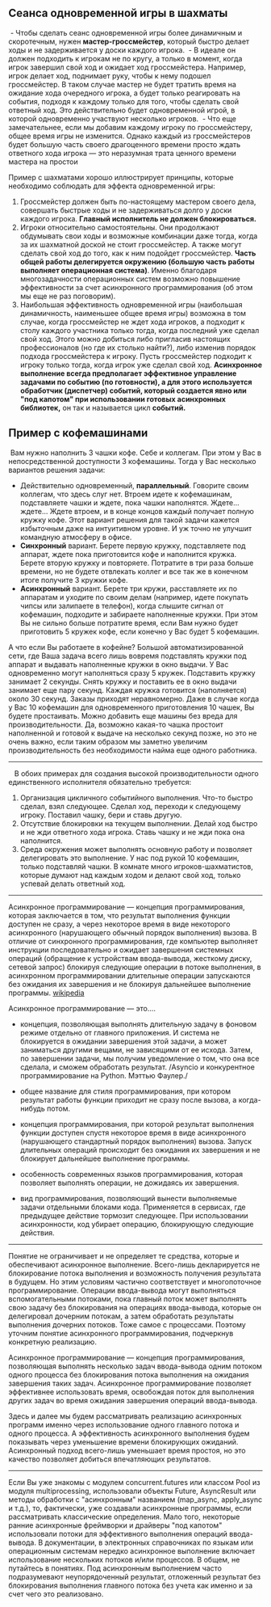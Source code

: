 
## Сеанса одновременной игры в шахматы

 - Чтобы сделать сеанс одновременной игры более динамичным и скоротечным, нужен **мастер-гроссмейстер**, который быстро делает ходы и не задерживается у доски каждого игрока.
 - В идеале он должен подходить к игрокам не по кругу, а только в момент, когда игрок завершил свой ход и ожидает ход гроссмейстера. Например, игрок делает ход, поднимает руку, чтобы к нему подошел гроссмейстер. В таком случае мастер не будет тратить время на ожидание хода очередного игрока, а будет только реагировать на события, подходя к каждому только для того, чтобы сделать свой ответный ход. Это действительно будет одновременной игрой, в которой одновременно участвуют несколько игроков.
 - Что еще замечательнее, если мы добавим каждому игроку по гроссмейстеру, общее время игры не изменится. Однако каждый из гроссмейстеров будет большую часть своего драгоценного времени просто ждать ответного хода игрока — это неразумная трата ценного времени мастера на простои

Пример с шахматами хорошо иллюстрирует принципы, которые необходимо соблюдать для эффекта одновременной игры:

1. Гроссмейстер должен быть по-настоящему мастером своего дела, совершать быстрые ходы и не задерживаться долго у доски каждого игрока. **Главный исполнитель не должен блокироваться.**
2. Игроки относительно самостоятельны. Они продолжают обдумывать свои ходы и возможные комбинации даже тогда, когда за их шахматной доской не стоит гроссмейстер. А также могут сделать свой ход до того, как к ним подойдет гроссмейстер. **Часть общей работы делегируется окружению (большую часть работы выполняет операционная система)**. Именно благодаря многозадачности операционных систем возможно повышение эффективности за счет асинхронного программирования (об этом мы еще не раз поговорим).
3. Наибольшая эффективность одновременной игры (наибольшая динамичность, наименьшее общее время игры) возможна в том случае, когда гроссмейстер не ждет хода игроков, а подходит к столу каждого участника только тогда, когда последний уже сделал свой ход. Этого можно добиться либо пригласив настоящих профессионалов (но где их столько найти?), либо изменив порядок подхода гроссмейстера к игроку. Пусть гроссмейстер подходит к игроку только тогда, когда игрок уже сделал свой ход. **Асинхронное выполнение всегда предполагает эффективное управление задачами по событию (по готовности), а для этого используется обработчик (диспетчер) событий, который создается явно или "под капотом" при использовании готовых асинхронных библиотек,** он так и называется цикл **событий.**

## Пример с кофемашинами

 Вам нужно наполнить 3 чашки кофе. Себе и коллегам. При этом у Вас в непосредственной доступности 3 кофемашины. Тогда у Вас несколько вариантов решения задачи:

- Действительно одновременный, **параллельный**. Говорите своим коллегам, что здесь слуг нет. Втроем идете к кофемашинам, подставляете чашки и ждете, пока чашки наполнятся. Ждете... ждете... Ждете втроем, и в конце концов каждый получает полную кружку кофе. Этот вариант решения для такой задачи кажется избыточным даже на интуитивном уровне. И уж точно не улучшит командную атмосферу в офисе.
- **Синхронный** вариант. Берете первую кружку, подставляете под аппарат, ждете пока приготовится кофе и наполнится кружка. Берете вторую кружку и повторяете. Потратите в три раза больше времени, но не будете отвлекать коллег и все так же в конечном итоге получите 3 кружки кофе.
- **Асинхронный** вариант. Берете три кружи, расставляете их по аппаратам и уходите по своим делам (например, идете покупать чипсы или залипаете в телефон), когда слышите сигнал от кофемашин, подходите и забираете наполненные кружки. При этом Вы не сильно больше потратите время, если Вам нужно будет приготовить 5 кружек кофе, если конечно у Вас будет 5 кофемашин.

А что если Вы работаете в кофейне? Большой автоматизированной сети, где Ваша задача всего лишь вовремя подставлять кружки под аппарат и выдавать наполненные кружки в окно выдачи.
У Вас одновременно могут наполняться сразу 5 кружек.
Подставить кружку занимает 2 секунды.
Снять кружку и поставить ее в окно выдачи занимает еще пару секунд. Каждая кружка готовится (наполняется) около 30 секунд.
Заказы приходят неравномерно.
Даже в случае когда у Вас 10 кофемашин для одновременного приготовления 10 чашек, Вы будете простаивать.
Можно добавить еще машины без вреда для производительности. Да, возможно какая-то чашка простоит наполненной и готовой к выдаче на несколько секунд позже, но это не очень важно, если таким образом мы заметно увеличим производительность без необходимости найма еще одного работника.

---

 
 В обоих примерах для создания высокой производительности одного единственного исполнителя обязательно требуется:

1. Организация цикличного событийного выполнения. Что-то быстро сделал, взял следующее. Сделал ход, переходи к следующему игроку. Поставил чашку, бери и ставь другую.
2. Отсутствие блокировки на текущем выполнении. Делай ход быстро и не жди ответного хода игрока. Ставь чашку и не жди пока она наполнится.
3. Среда окружения может выполнять основную работу и позволяет делегировать это выполнение. У нас под рукой 10 кофемашин, только подставляй чашки. В комнате много игроков-шахматистов, которые думают над каждым ходом и делают свой ход, только успевай делать ответный ход.

---

Асинхронное программирование — концепция программирования, которая заключается в том, что результат выполнения функции доступен не сразу, а через некоторое время в виде некоторого асинхронного (нарушающего обычный порядок выполнения) вызова. В отличие от синхронного программирования, где компьютер выполняет инструкции последовательно и ожидает завершения системных операций (обращение к устройствам ввода-вывода, жесткому диску, сетевой запрос) блокируя следующие операции в потоке выполнения, в асинхронном программировании длительные операции запускаются без ожидания их завершения и не блокируя дальнейшее выполнение программы.
[wikipedia](https://ru.wikipedia.org/wiki/%D0%90%D1%81%D0%B8%D0%BD%D1%85%D1%80%D0%BE%D0%BD%D0%BD%D0%BE%D0%B5_%D0%BF%D1%80%D0%BE%D0%B3%D1%80%D0%B0%D0%BC%D0%BC%D0%B8%D1%80%D0%BE%D0%B2%D0%B0%D0%BD%D0%B8%D0%B5)


Асинхронное программирование — это....

- концепция, позволяющая выполнять длительную задачу в фоновом режиме отдельно от главного приложения. И система не блокируется в ожидании завершения этой задачи, а может заниматься другими вещами, не зависящими от ее исхода. Затем, по завершении задачи, мы получим уведомление о том, что она все сделала, и сможем обработать результат.
/Asyncio и конкурентное программирование на Python. Мэттью Фаулер./

- общее название для стиля программирования, при котором результат работы функции приходит не сразу после вызова, а когда-нибудь потом.

- концепция программирования, при которой результат выполнения функции доступен спустя некоторое время в виде асинхронного (нарушающего стандартный порядок выполнения) вызова. Запуск длительных операций происходит без ожидания их завершения и не блокирует дальнейшее выполнение программы.

- особенность современных языков программирования, которая позволяет выполнять операции, не дожидаясь их завершения.

- вид программирования, позволяющий вынести выполняемые задачи отдельными блоками кода. Применяется в сервисах, где предыдущее действие тормозит следующее. При использовании асинхронности, код убирает операцию, блокирующую следующие действия.


---

Понятие не ограничивает и не определяет те средства, которые и обеспечивают асинхронное выполнение. Всего-лишь декларируется не блокирование потока выполнения и возможность получения результата в будущем. Но этим условиям частично соответствует и многопоточное программирование. Операции ввода-вывода могут выполняться вспомогательными потоками, пока главный поток может выполнять свою задачу без блокирования на операциях ввода-вывода, которые он делегировал дочерним потокам, а затем обработать результаты выполнения дочерних потоков. Тоже самое с процессами. Поэтому уточним понятие асинхронного программирования, подчеркнув конкретную реализацию.

Асинхронное программирование — концепция программирования, позволяющая выполнять несколько задач ввода-вывода одним потоком одного процесса без блокирования потока выполнения на ожидания завершения таких задач. Асинхронное программирование позволяет эффективнее использовать время, освобождая поток для выполнения других задач во время ожидания завершения операций ввода-вывода.

Здесь и далее мы будем рассматривать реализацию асинхронных программ именно через использование одного главного потока и одного процесса. А эффективность асинхронного выполнения будем показывать через уменьшение времени блокирующих ожиданий. Асинхронный подход всего-лишь уменьшает время простоя, но это качество позволяет добиться впечатляющих результатов.

---

Если Вы уже знакомы с модулем concurrent.futures или классом Pool из модуля multiprocessing, использовали объекты Future, AsyncResult или методы обработки с "асинхронным" названием (map_async, apply_async и т.д.), то, фактически, уже создавали асинхронные программы, если рассматривать классические определения. Мало того, некоторые ранние асинхронные фреймворки и драйверы "под капотом" использовали потоки для эффективного выполнения операций ввода-вывода. В документации, в электронных справочниках по языкам или операционным системам нередко асинхронное выполнение включает использование нескольких потоков и/или процессов. В общем, не путайтесь в понятиях. Под асинхронным выполнением часто подразумевают неупорядоченный результат, отложенный результат без блокирования выполнения главного потока без учета как именно и за счет чего это реализовано.
